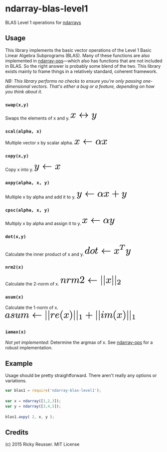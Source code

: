 # ndarray-blas-level1

BLAS Level 1 operations for [ndarrays](https://github.com/scijs/ndarray)


## Usage

This library implements the basic vector operations of the Level 1 Basic Linear Algebra Subprograms (BLAS). Many of these functions are also implemented in [ndarray-ops](https://github.com/scijs/ndarray-ops)—which also has functions that are not included in BLAS. So the right answer is probably some blend of the two. This library exists mainly to frame things in a relatively standard, coherent framework.

*NB: This library performs no checks to ensure you're only passing one-dimensional vectors. That's either a bug or a feature, depending on how you think about it.*

### `swap(x,y)`
Swaps the elements of x and y.
![swap](/docs/images/swap.png)

### `scal(alpha, x)`
Multiple vector x by scalar alpha.
![scal](/docs/images/scal.png)

### `copy(x,y)`
Copy x into y.
![copy](/docs/images/copy.png)

### `axpy(alpha, x, y)`
Multiple x by alpha and add it to y.
![axpy](/docs/images/axpy.png)

### `cpsc(alpha, x, y)`
Multiply x by alpha and assign it to y.
![cpsc](/docs/images/cpsc.png)

### `dot(x,y)`
Calculate the inner product of x and y.
![dot](/docs/images/dot.png)

### `nrm2(x)`
Calculate the 2-norm of x.
![nrm2](/docs/images/nrm2.png)

### `asum(x)`
Calculate the 1-norm of x.
![asum](/docs/images/asum.png)

### `iamax(x)`
*Not yet implemented*: Determine the argmax of x. See [ndarray-ops](https://github.com/scijs/ndarray-ops) for a robust implementation.


## Example

Usage should be pretty straightforward. There aren't really any options or variations.

```javascript
var blas1 = require('ndarray-blas-level1');

var x = ndarray([1,2,3]);
var y = ndarray([3,4,5]);

blas1.axpy( 2, x, y );
```





## Credits
(c) 2015 Ricky Reusser. MIT License
